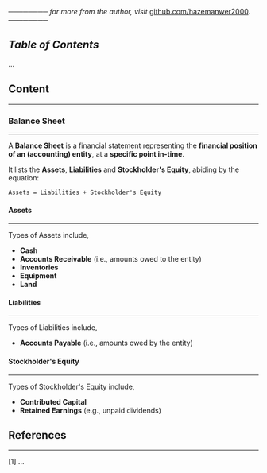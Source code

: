 ──────── *for more from the author, visit* [github.com/hazemanwer2000](https://github.com/hazemanwer2000). ────────
## *Table of Contents*
...
## Content
---
### Balance Sheet
---
A **Balance Sheet** is a financial statement representing the **financial position of an (accounting) entity**, at a **specific point in-time**.

It lists the **Assets**, **Liabilities** and **Stockholder's Equity**, abiding by the equation:

```
Assets = Liabilities + Stockholder's Equity
```
#### Assets
---
Types of Assets include,
* **Cash**
* **Accounts Receivable** (i.e., amounts owed to the entity)
* **Inventories**
* **Equipment**
* **Land**
#### Liabilities
---
Types of Liabilities include,
* **Accounts Payable** (i.e., amounts owed by the entity)
#### Stockholder's Equity
---
Types of Stockholder's Equity include,
* **Contributed Capital**
* **Retained Earnings** (e.g., unpaid dividends)
## References
---
[1] ...